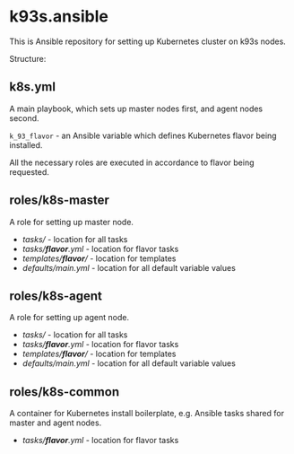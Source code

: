 k93s.ansible
============


This is Ansible repository for setting up Kubernetes
cluster on k93s nodes.

Structure:

k8s.yml
-------

A main playbook, which sets up master nodes first,
and agent nodes second.

`k_93_flavor` - an Ansible variable which defines
    Kubernetes flavor being installed.

All the necessary roles are executed in accordance
to flavor being requested.


roles/k8s-master
----------------

A role for setting up master node.

- *tasks/* - location for all tasks
- *tasks/__flavor__.yml* - location for flavor tasks
- *templates/__flavor__/* - location for templates
- *defaults/main.yml* - location for all default variable values


roles/k8s-agent
---------------

A role for setting up agent node.

- *tasks/* - location for all tasks
- *tasks/__flavor__.yml* - location for flavor tasks
- *templates/__flavor__/* - location for templates
- *defaults/main.yml* - location for all default variable values


roles/k8s-common
----------------

A container for Kubernetes install boilerplate, 
e.g. Ansible tasks shared for master and agent nodes.

- *tasks/__flavor__.yml* - location for flavor tasks
